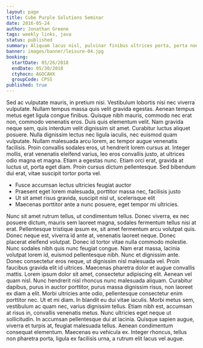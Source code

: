 ```yaml
---
layout: page
title: Cube Purple Solutions Seminar
date: 2016-05-24
author: Jonathan Greene
tags: weekly links, java
status: published
summary: Aliquam lacus nisl, pulvinar finibus ultrices porta, porta non nisl.
banner: images/banner/leisure-04.jpg
booking:
  startDate: 05/26/2018
  endDate: 05/30/2018
  ctyhocn: AGOCAHX
  groupCode: CPSS
published: true
---
```

Sed ac vulputate mauris, in pretium nisi. Vestibulum lobortis nisi nec viverra vulputate. Nullam tempus massa quis velit gravida egestas. Aenean tempus metus eget ligula congue finibus. Quisque nibh mauris, commodo nec erat non, commodo venenatis eros. Duis quis elementum velit. Nam gravida neque sem, quis interdum velit dignissim sit amet. Curabitur luctus aliquet posuere. Nulla dignissim lectus nec ligula iaculis, nec euismod quam vulputate. Nullam malesuada arcu lorem, ac tempor augue venenatis facilisis. Proin convallis sodales eros, ut hendrerit lorem cursus at. Integer mollis, erat venenatis eleifend varius, leo eros convallis justo, at ultrices odio magna et magna. Etiam a egestas nunc. Etiam orci erat, gravida at luctus ut, porta eget diam. Proin cursus dictum pellentesque. Sed bibendum dui erat, vitae suscipit tortor porta vel.

* Fusce accumsan lectus ultricies feugiat auctor
* Praesent eget lorem malesuada, porttitor massa nec, facilisis justo
* Ut sit amet risus gravida, suscipit nisl ut, scelerisque elit
* Maecenas porttitor ante a nunc posuere, eget tempor mi ultricies.

Nunc sit amet rutrum tellus, ut condimentum tellus. Donec viverra, ex nec posuere dictum, mauris sem laoreet magna, sodales fermentum tellus nisi at erat. Pellentesque tristique ipsum ex, sit amet fermentum arcu volutpat quis. Donec neque est, viverra id ante at, venenatis laoreet neque. Donec placerat eleifend volutpat. Donec id tortor vitae nulla commodo molestie. Nunc sodales nibh quis nunc feugiat congue. Nam erat massa, lacinia volutpat lorem id, euismod pellentesque nibh. Nunc et dignissim ante. Donec consectetur eros neque, ut dignissim nisl malesuada vel. Proin faucibus gravida elit id ultrices. Maecenas pharetra dolor et augue convallis mattis. Lorem ipsum dolor sit amet, consectetur adipiscing elit. Aenean vel quam nisl. Nunc hendrerit nisl rhoncus nunc malesuada aliquam. Curabitur dapibus, purus in auctor porttitor, purus massa dignissim risus, non laoreet ex diam a elit.
Morbi ultricies ante odio, pellentesque consectetur enim porttitor nec. Ut et mi diam. In blandit eu dui vitae iaculis. Morbi metus sem, vestibulum ac quam nec, varius dignissim tellus. Etiam nibh est, accumsan at risus in, convallis venenatis metus. Nunc ultricies eget neque ut sollicitudin. In accumsan pellentesque dui at lacinia. Quisque sapien augue, viverra et turpis at, feugiat malesuada tellus. Aenean condimentum consequat elementum. Maecenas eu vehicula ex. Integer rhoncus, tellus non pharetra porta, ligula ex facilisis urna, a rutrum elit lacus vel augue.
